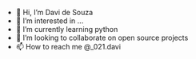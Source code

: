 - 👋 Hi, I’m Davi de Souza
- 👀 I’m interested in ...
- 🌱 I’m currently learning python
- 💞️ I’m looking to collaborate on open source projects
- 📫 How to reach me @_021.davi

<!---
Davi-Sz/Davi-Sz is a ✨ special ✨ repository because its `README.md` (this file) appears on your GitHub profile.
You can click the Preview link to take a look at your changes.
--->
